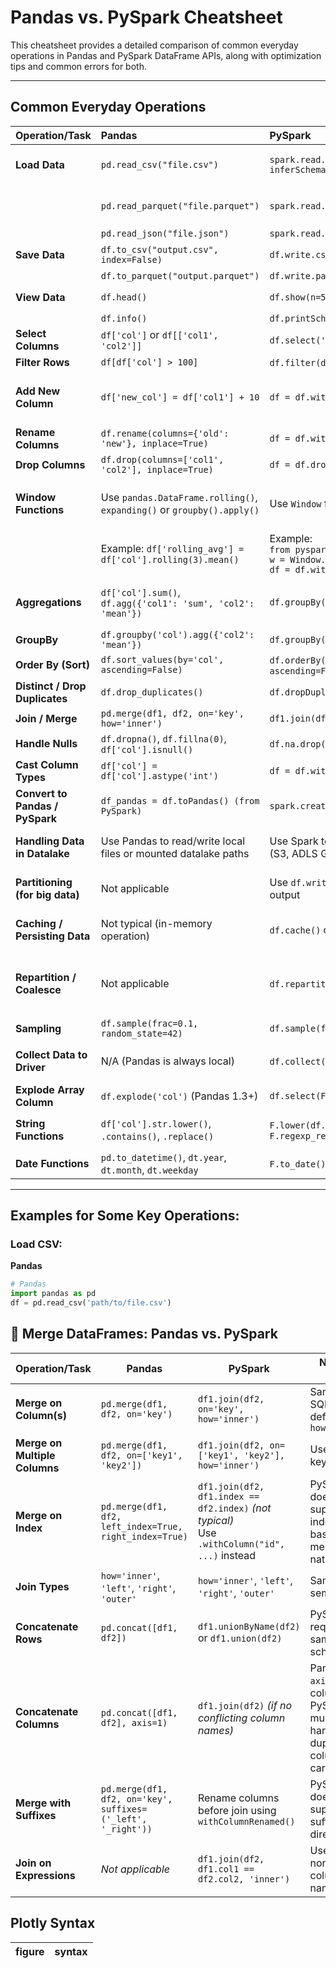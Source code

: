 # Pandas vs. PySpark Cheatsheet

This cheatsheet provides a detailed comparison of common everyday operations in Pandas and PySpark DataFrame APIs, along with optimization tips and common errors for both.

---

## Common Everyday Operations

| Operation/Task              | Pandas                                                                   | PySpark                                                                   | Notes & Tips                                                                     |
| :-------------------------- | :----------------------------------------------------------------------- | :------------------------------------------------------------------------ | :------------------------------------------------------------------------------- |
| **Load Data** | `pd.read_csv("file.csv")`                                                | `spark.read.csv("file.csv", header=True, inferSchema=True)`             | PySpark requires `SparkSession` (spark) to be initialized first                  |
|                             | `pd.read_parquet("file.parquet")`                                        | `spark.read.parquet("file.parquet")`                                    | Parquet is preferred in big data / datalake contexts                             |
|                             | `pd.read_json("file.json")`                                              | `spark.read.json("file.json")`                                          |                                                                                  |
| **Save Data** | `df.to_csv("output.csv", index=False)`                                   | `df.write.csv("path", header=True, mode="overwrite")`                   | PySpark writes folder of part files by default                                   |
|                             | `df.to_parquet("output.parquet")`                                        | `df.write.parquet("path", mode="overwrite")`                            |                                                                                  |
| **View Data** | `df.head()`                                                              | `df.show(n=5)`                                                            | `show()` prints nicely in Spark                                                  |
|                             | `df.info()`                                                              | `df.printSchema()`                                                        |                                                                                  |
| **Select Columns** | `df['col']` or `df[['col1', 'col2']]`                                    | `df.select('col')` or `df.select('col1', 'col2')`                         |                                                                                  |
| **Filter Rows** | `df[df['col'] > 100]`                                                    | `df.filter(df.col > 100)` or `df.where(df.col > 100)`                     |                                                                                  |
| **Add New Column** | `df['new_col'] = df['col1'] + 10`                                        | `df = df.withColumn('new_col', df.col1 + 10)`                             | PySpark requires reassignment because DataFrames are immutable                   |
| **Rename Columns** | `df.rename(columns={'old': 'new'}, inplace=True)`                      | `df = df.withColumnRenamed('old', 'new')`                               |                                                                                  |
| **Drop Columns** | `df.drop(columns=['col1', 'col2'], inplace=True)`                      | `df = df.drop('col1', 'col2')`                                          |                                                                                  |
| **Window Functions** | Use `pandas.DataFrame.rolling()`, `expanding()` or `groupby().apply()` | Use `Window` from `pyspark.sql.window` with `over()`                    | PySpark Window supports partitioning, ordering, framing explicitly               |
|                             | Example: `df['rolling_avg'] = df['col'].rolling(3).mean()`             | Example: <br>`from pyspark.sql import Window, functions as F`<br>`w = Window.partitionBy('grp').orderBy('time')`<br>`df = df.withColumn('rolling_avg', F.avg('col').over(w))` | Pandas window functions are simpler but less scalable                          |
| **Aggregations** | `df['col'].sum()`, `df.agg({'col1': 'sum', 'col2': 'mean'})`            | `df.groupBy().agg(F.sum('col').alias('sum_col'))`                       | PySpark aggregation functions are in `pyspark.sql.functions` module            |
| **GroupBy** | `df.groupby('col').agg({'col2': 'mean'})`                                | `df.groupBy('col').agg(F.mean('col2').alias('mean_col2'))`              |                                                                                  |
| **Order By (Sort)** | `df.sort_values(by='col', ascending=False)`                            | `df.orderBy(df.col.desc())` or `df.sort('col', ascending=False)`         |                                                                                  |
| **Distinct / Drop Duplicates** | `df.drop_duplicates()`                                                   | `df.dropDuplicates()`                                                   |                                                                                  |
| **Join / Merge** | `pd.merge(df1, df2, on='key', how='inner')`                              | `df1.join(df2, on='key', how='inner')`                                  |                                                                                  |
| **Handle Nulls** | `df.dropna()`, `df.fillna(0)`, `df['col'].isnull()`                     | `df.na.drop()`, `df.na.fill(0)`, `df.filter(df.col.isNull())`            |                                                                                  |
| **Cast Column Types** | `df['col'] = df['col'].astype('int')`                                    | `df = df.withColumn('col', df['col'].cast('int'))`                      |                                                                                  |
| **Convert to Pandas / PySpark** | `df_pandas = df.toPandas() (from PySpark)`                               | `spark.createDataFrame(df_pandas) (from Pandas)`                        | Use carefully with large datasets to avoid OOM                                   |
| **Handling Data in Datalake** | Use Pandas to read/write local files or mounted datalake paths         | Use Spark to read/write directly from distributed datalake (S3, ADLS Gen2, GCS) via `spark.read` and `df.write` | Supports many file formats: CSV, Parquet, JSON, ORC, Avro                        |
| **Partitioning (for big data)** | Not applicable                                                           | Use `df.write.partitionBy('col')` for partitioned parquet output          | Improves query performance on big datasets                                       |
| **Caching / Persisting Data** | Not typical (in-memory operation)                                        | `df.cache()` or `df.persist()`                                            | Useful for iterative Spark queries to speed up                                   |
| **Repartition / Coalesce** | Not applicable                                                           | `df.repartition(n)` or `df.coalesce(n)`                                  | Controls the number of output partitions for performance and downstream processing |
| **Sampling** | `df.sample(frac=0.1, random_state=42)`                                   | `df.sample(fraction=0.1, seed=42)`                                      |                                                                                  |
| **Collect Data to Driver** | N/A (Pandas is always local)                                             | `df.collect()` or `df.take(n)`                                            | Collects data to driver program; be careful with large datasets                  |
| **Explode Array Column** | `df.explode('col')` (Pandas 1.3+)                                        | `df.select(F.explode('col'))`                                           | Useful for nested arrays                                                         |
| **String Functions** | `df['col'].str.lower()`, `.contains()`, `.replace()`                   | `F.lower(df.col)`, `df.filter(df.col.contains('val'))`, `F.regexp_replace(df.col, 'old', 'new')` | PySpark string functions in `pyspark.sql.functions`                           |
| **Date Functions** | `pd.to_datetime()`, `dt.year`, `dt.month`, `dt.weekday`                | `F.to_date()`, `F.year()`, `F.month()`, `F.dayofweek()`                 |                                                                                  |

---

## Examples for Some Key Operations:

### Load CSV:

**Pandas**
```python
# Pandas
import pandas as pd
df = pd.read_csv('path/to/file.csv')
```
## 🧩 Merge DataFrames: Pandas vs. PySpark

| Operation/Task           | Pandas                                                                 | PySpark                                                                 | Notes & Tips                                                                 |
|--------------------------|------------------------------------------------------------------------|-------------------------------------------------------------------------|------------------------------------------------------------------------------|
| **Merge on Column(s)**   | `pd.merge(df1, df2, on='key')`                                         | `df1.join(df2, on='key', how='inner')`                                  | Same as SQL join; default `how='inner'`                                      |
| **Merge on Multiple Columns** | `pd.merge(df1, df2, on=['key1', 'key2'])`                            | `df1.join(df2, on=['key1', 'key2'], how='inner')`                        | Use a list of keys                                                           |
| **Merge on Index**       | `pd.merge(df1, df2, left_index=True, right_index=True)`                | `df1.join(df2, df1.index == df2.index)` *(not typical)*<br>Use `.withColumn("id", ...)` instead | PySpark doesn't support index-based merge natively                          |
| **Join Types**           | `how='inner'`, `'left'`, `'right'`, `'outer'`                          | `how='inner'`, `'left'`, `'right'`, `'outer'`                            | Same semantics                                                              |
| **Concatenate Rows**     | `pd.concat([df1, df2])`                                                | `df1.unionByName(df2)` or `df1.union(df2)`                               | PySpark requires same schema                                                |
| **Concatenate Columns**  | `pd.concat([df1, df2], axis=1)`                                        | `df1.join(df2)` *(if no conflicting column names)*                      | Pandas `axis=1` = columns; PySpark must handle duplicate columns carefully  |
| **Merge with Suffixes**  | `pd.merge(df1, df2, on='key', suffixes=('_left', '_right'))`           | Rename columns before join using `withColumnRenamed()`                  | PySpark doesn’t support suffixes directly                                   |
| **Join on Expressions**  | *Not applicable*                                                       | `df1.join(df2, df1.col1 == df2.col2, 'inner')`                           | Use for non-equal column names                                              |


## Plotly Syntax
|figure|syntax|
|---|---|
